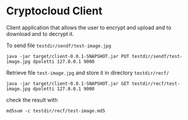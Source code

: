 # Cryptocloud Client 	

Client application that allows the user to encrypt and upload and to download and to decrypt it.


To send file `testdir/sendf/test-image.jpg`

```
java -jar target/client-0.0.1-SNAPSHOT.jar PUT testdir/sendf/test-image.jpg dpoletti 127.0.0.1 9000
```

Retrieve  file `test-image.jpg` and store it in directory `testdir/recf/`

```
java -jar target/client-0.0.1-SNAPSHOT.jar GET testdir/recf/test-image.jpg dpoletti 127.0.0.1 9000
```

check the result with 

```
md5sum -c testdir/recf/test-image.md5
```
